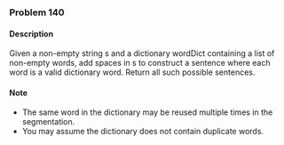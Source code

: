 ### Problem 140
#### Description
Given a non-empty string s and a dictionary wordDict containing a list of non-empty words, add spaces in s to construct a sentence where each word is a valid dictionary word. Return all such possible sentences.
#### Note
- The same word in the dictionary may be reused multiple times in the segmentation.
- You may assume the dictionary does not contain duplicate words.
